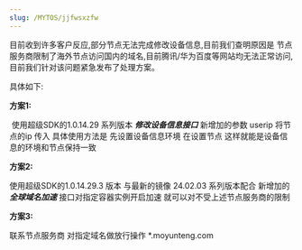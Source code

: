 ```yaml
---
slug: /MYTOS/jjfwsxzfw
---
```

目前收到许多客户反应,部分节点无法完成修改设备信息,目前我们查明原因是 节点服务商限制了海外节点访问国内的域名,目前腾讯/华为百度等网站均无法正常访问,目前我们针对该问题紧急发布了处理方案。

具体如下:

**方案1:**

​    使用超级SDK的1.0.14.29 系列版本 ***修改设备信息接口***  新增加的参数 userip 将节点的ip 传入 具体使用方法是 先设置设备信息环境 在设置节点 这样就能是设备信息的环境和节点保持一致

**方案2:**

  使用超级SDK的1.0.14.29.3 版本 与最新的镜像 24.02.03 系列版本配合 新增加的 ***全球域名加速*** 接口对指定容器实例开启加速 就可以对不受上述节点服务商的限制

**方案3:**

   联系节点服务商 对指定域名做放行操作  *.moyunteng.com